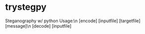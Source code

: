 # trystegpy
Steganography w/ python
Usage:\n [encode] [inputfile] [targetfile] [message]\n [decode] [inputfile]
